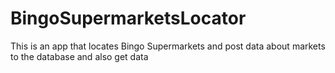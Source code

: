 # BingoSupermarketsLocator
This is an app that locates Bingo Supermarkets and post data about markets to the database and also get data
